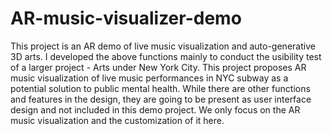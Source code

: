# AR-music-visualizer-demo
This project is an AR demo of live music visualization and auto-generative 3D arts. I developed the above functions mainly to conduct the usibility test of a larger project - Arts under New York City. This project proposes AR music visualization of live music performances in NYC subway as a potential solution to public mental health. While there are other functions and features in the design, they are going to be present as user interface design and not included in this demo project. We only focus on the AR music visualization and the customization of it here. 

